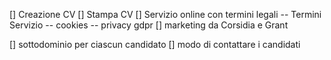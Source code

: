 [] Creazione CV
[] Stampa CV
[] Servizio online con termini legali
-- Termini Servizio
-- cookies
-- privacy gdpr
[] marketing da Corsidia e Grant

[] sottodominio per ciascun candidato
[] modo di contattare i candidati
